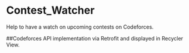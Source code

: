 # Contest_Watcher
Help to have a watch on upcoming contests on Codeforces.

##Codeforces API implementation via Retrofit and displayed in Recycler View.
